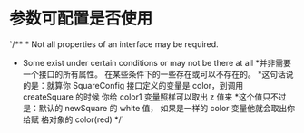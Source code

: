 # 参数可配置是否使用
`/** * Not all properties of an interface may be required. 
* Some exist under certain conditions or may not be there at all
 *并非需要一个接口的所有属性。
 在某些条件下的一些存在或可以不存在的。 
 *这句话说的是：就算你 SquareConfig 接口定义的变量是 color，到调用 createSquare 
 的时候 你给 color1 变量照样可以取出 z 值来 *这个值只不过是：默认的 newSquare 的 white 值，
 如果是一样的 color 变量他就会取出你给赋 格对象的 color(red) */`